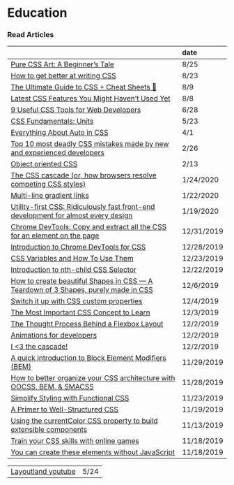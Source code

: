 # Education

### Read Articles

|  | date |
| :--- | :--- |
| [Pure CSS Art: A Beginner’s Tale](https://blog.prototypr.io/pure-css-art-a-beginners-tale-2740ebf44199) | 8/25 |
| [How to get better at writing CSS](https://medium.com/@thomlom/how-to-get-better-at-writing-css-a1732c32a72f) | 8/23 |
| [The Ultimate Guide to CSS + Cheat Sheets 📑](https://medium.com/level-up-web/the-ultimate-guide-to-css-103b0f883de3) | 8/9 |
| [Latest CSS Features You Might Haven’t Used Yet](https://medium.com/swlh/latest-css-features-you-might-havent-used-yet-3af8227a67f3) | 8/8 |
| [9 Useful CSS Tools for Web Developers](https://levelup.gitconnected.com/9-useful-css-tools-for-web-developers-4ae3e8747b8a) | 6/28 |
| [CSS Fundamentals: Units](https://itnext.io/css-fundametals-units-5f300594e68b) | 5/23 |
| [Everything About Auto in CSS](https://ishadeed.com/article/auto-css/?utm_source=CSS-Weekly&utm_campaign=Issue-404&utm_medium=email) | 4/1 |
| [Top 10 most deadly CSS mistakes made by new and experienced developers](http://pop.frontendweekly.co/2Ld8My?utm_campaign=Frontend%2BWeekly&utm_medium=email&utm_source=Frontend_Weekly_191) | 2/26 |
| [Object oriented CSS](https://www.slideshare.net/stubbornella/object-oriented-css) | 2/13 |
| [The CSS cascade \(or, how browsers resolve competing CSS styles\)](https://gomakethings.com/the-css-cascade-or-how-browsers-resolve-competing-css-styles/?mc_cid=24d422864f&mc_eid=e9174ba77f) | 1/24/2020 |
| [Multi-line gradient links](https://zellwk.com/blog/multi-line-gradient-links/?ck_subscriber_id=420572458) | 1/22/2020 |
| [Utility-first CSS: Ridiculously fast front-end development for almost every design](https://blog.usejournal.com/utility-first-css-ridiculously-fast-front-end-development-for-almost-every-design-503130d8fefc) | 1/19/2020 |
| [Chrome DevTools: Copy and extract all the CSS for an element on the page](https://umaar.com/dev-tips/201-extract-element-styles/) | 12/31/2019 |
| [Introduction to Chrome DevTools for CSS](https://medium.com/better-programming/introduction-to-chrome-devtools-for-css-8d0f90ac860b) | 12/28/2019 |
| [CSS Variables and How To Use Them](https://medium.com/@shahedn/css-variables-and-how-to-use-them-bd9724cb6566) | 12/23/2019 |
| [Introduction to nth-child CSS Selector](https://medium.com/better-programming/introduction-to-nth-child-css-selector-9a94c9f00268) | 12/22/2019 |
| [How to create beautiful Shapes in CSS — A Teardown of 3 Shapes, purely made in CSS](https://itnext.io/how-to-create-beautiful-shapes-in-css-a-teardown-of-3-shapes-purely-made-in-css-c3ac7cb99c4) | 12/6/2019 |
| [Switch it up with CSS custom properties](https://css.christmas/2019/2) | 12/4/2019 |
| [The Most Important CSS Concept to Learn](https://medium.com/free-code-camp/the-most-important-css-concept-to-learn-8e929c944a19) | 12/3/2019 |
| [The Thought Process Behind a Flexbox Layout](https://css-tricks.com/the-thought-process-behind-a-flexbox-layout/) | 12/2/2019 |
| [Animations for developers](https://dev.to/iamschulz/animation-for-developers-c4b) | 12/2/2019 |
| [I &lt;3 the cascade!](https://gomakethings.com/i-3-the-cascade) | 12/2/2019 |
| [A quick introduction to Block Element Modifiers \(BEM\)](https://medium.com/free-code-camp/a-quick-introduction-to-block-element-modifiers-bem-9df46d29b64c) | 11/29/2019 |
| [How to better organize your CSS architecture with OOCSS, BEM, & SMACSS](https://medium.com/free-code-camp/how-to-better-organize-your-css-architecture-with-oocss-bem-smacss-65e8a5c207c0) | 11/28/2019 |
| [Simplify Styling with Functional CSS](https://blog.prototypr.io/simplify-styling-with-functional-css-7b3e4edc2243) | 11/23/2019 |
| [A Primer to Well-Structured CSS](https://journal.highlandsolutions.com/a-primer-to-well-structured-css-96ce61b184f6) | 11/19/2019 |
| [Using the currentColor CSS property to build extensible components](https://gomakethings.com/using-the-currentcolor-css-property-to-build-extensible-components/) | 11/13/2019 |
| [Train your CSS skills with online games ](https://dev.to/paco_ita/train-your-css-skills-with-online-games-4ah3) | 11/18/2019 |
| [You can create these elements without JavaScript](https://dev.to/adrianbdesigns/you-can-create-these-elements-without-javascript-525a) | 11/18/2019 |

|  |  |
| :--- | :--- |
| [Layoutland youtube](https://www.youtube.com/channel/UC7TizprGknbDalbHplROtag) | 5/24 |

